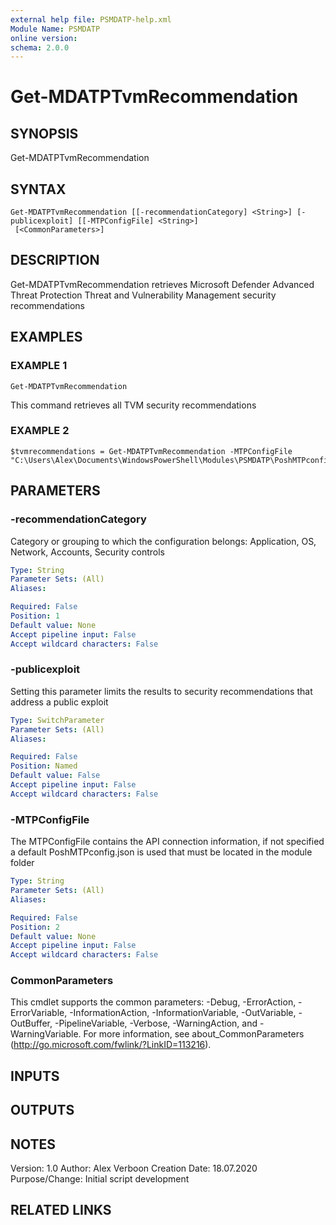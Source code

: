 ```yaml
---
external help file: PSMDATP-help.xml
Module Name: PSMDATP
online version:
schema: 2.0.0
---
```


# Get-MDATPTvmRecommendation

## SYNOPSIS
Get-MDATPTvmRecommendation

## SYNTAX

```
Get-MDATPTvmRecommendation [[-recommendationCategory] <String>] [-publicexploit] [[-MTPConfigFile] <String>]
 [<CommonParameters>]
```

## DESCRIPTION
Get-MDATPTvmRecommendation retrieves Microsoft Defender Advanced Threat Protection Threat and Vulnerability Management
security recommendations

## EXAMPLES

### EXAMPLE 1
```
Get-MDATPTvmRecommendation
```

This command retrieves all TVM security recommendations

### EXAMPLE 2
```
$tvmrecommendations = Get-MDATPTvmRecommendation -MTPConfigFile "C:\Users\Alex\Documents\WindowsPowerShell\Modules\PSMDATP\PoshMTPconfig.json"
```

## PARAMETERS

### -recommendationCategory
Category or grouping to which the configuration belongs: Application, OS, Network, Accounts, Security controls

```yaml
Type: String
Parameter Sets: (All)
Aliases:

Required: False
Position: 1
Default value: None
Accept pipeline input: False
Accept wildcard characters: False
```

### -publicexploit
Setting this parameter limits the results to security recommendations that address a public exploit

```yaml
Type: SwitchParameter
Parameter Sets: (All)
Aliases:

Required: False
Position: Named
Default value: False
Accept pipeline input: False
Accept wildcard characters: False
```

### -MTPConfigFile
The MTPConfigFile contains the API connection information, if not specified a default PoshMTPconfig.json  is used that must be located in the module folder

```yaml
Type: String
Parameter Sets: (All)
Aliases:

Required: False
Position: 2
Default value: None
Accept pipeline input: False
Accept wildcard characters: False
```

### CommonParameters
This cmdlet supports the common parameters: -Debug, -ErrorAction, -ErrorVariable, -InformationAction, -InformationVariable, -OutVariable, -OutBuffer, -PipelineVariable, -Verbose, -WarningAction, and -WarningVariable.
For more information, see about_CommonParameters (http://go.microsoft.com/fwlink/?LinkID=113216).

## INPUTS

## OUTPUTS

## NOTES
Version:        1.0
Author:         Alex Verboon
Creation Date:  18.07.2020
Purpose/Change: Initial script development

## RELATED LINKS
